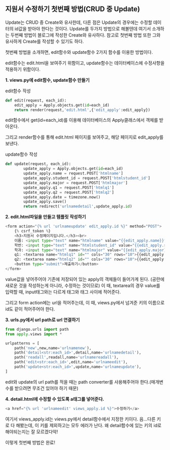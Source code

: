 ## 지원서 수정하기 첫번째 방법(CRUD 중 Update)



Update는 CRUD 중 Create와 유사한데, 다른 점은 Update의 경우에는 수정할 데이터의 id값을 받아야 한다는 것이다. Update를 두가지 방법으로 해볼텐데 여기서 소개하는 두번째 방법이 블로그에 작성한 Create와 유사하다. 참고로 첫번째 방법 또한 그와 유사하게 Create를 작성할 수 있기도 하다. 



첫번째 방법을 소개하면, edit함수와 update함수 2가지 함수를 이용한 방법이다. 

edit함수는 edit.html을 보여주기 위함이고, update함수는 데이터베이스에 수정사항을 적용하기 위함이다. 



**1. views.py에 edit함수, update함수 만들기** 

edit함수 작성

```python
def edit(request, each_id):
    edit_apply = Apply.objects.get(id=each_id)
    return render(request,'edit.html',{'edit_apply':edit_apply})
```



edit함수에서 get(id=each_id)를 이용해 데이터베이스의 Apply클래스에서 객체를 받아온다.

그리고 render함수를 통해 edit.html 페이지를 보여주고, 해당  페이지로 edit_apply를 보낸다.



update함수 작성

```python
def update(request, each_id):
        update_apply = Apply.objects.get(id=each_id)
        update_apply.name = request.POST['htmlname']
        update_apply.student_id = request.POST['htmlstudent_id']
        update_apply.major = request.POST['htmlmajor']
        update_apply.q1 = request.POST['htmlq1']
        update_apply.q2 = request.POST['htmlq2']
        update_apply.date = timezone.now() 
        update_apply.save()
        return redirect('urlnamedetail',update_apply.id)
```



**2. edit.html파일을 만들고 템플릿 작성하기**

```python
<form action="{% url 'urlnameupdate' edit_apply.id %}" method="POST">
    {% csrf_token %}     
    <h3>지원서 수정페이지입니다.</h3><br>
    이름: <input type="text" name="htmlname" value="{{edit_apply.name}}"> <br>
    학번: <input type="text" name="htmlstudent_id" value="{{edit_apply.student_id}}"> <br>
    학과: <input type="text" name="htmlmajor" value="{{edit_apply.major}}"> <br>
    q1: <textarea name="htmlq1" id="" cols="30" rows="10">{{edit_apply.q1}}</textarea><br>
    q2: <textarea name="htmlq2" id="" cols="30" rows="10">{{edit_apply.q2}}</textarea><br>
    <button type="submit">제출하기</button>
</form> 
```

value값을 넣어주어야 기존에 저장되어 있는 apply의 객체들이 들어가게 된다. (공란에 새로운 것을 작성하는게 아니라, 수정하는 것이므로) 이 때, textarea의 경우 value를 입력할 때, input태그와는 다르게 태그와 태그 사이에 적어준다. 

그리고 form action에는 url을 적어주는데, 이 때, views.py에서 넘겨준 키의 이름으로 id도 같이 적어주어야 한다. 
 




**3. urls.py에서 url path로 url 연결하기** 

```python
from django.urls import path
from apply.views import *

urlpatterns = [
    path('new',new,name='urlnamenew'),
    path('detail<str:each_id>',detail,name='urlnamedetail'),
    path('readall',readall,name='urlnamereadall'),
    path('edit<str:each_id>',edit,name='urlnameedit'),
    path('update<str:each_id>',update,name='urlnameupdate'),
]   
```

edit와 update의 url path를 적을 때는 path converter를 사용해주어야 한다.(매개변수를 받으려면 무조건 있어야 하기 때문) 





**4. detail.html에 수정할 수 있도록 a태그를 넣어준다.**

```python
<a href="{% url 'urlnameedit' views_apply.id %}">수정하기</a>
```

 여기서 views_apply.id는 views.py에서 detail함수에서 지정한 키이다. 음...다른 키로 다 해봤는데, 이 키를 제외하고는 모두 에러가 난다. 왜 detail함수에 있는 키의 id로 해야되는지는 잘 모르겠다악! 

이렇게 첫번째 방법은 완료!
